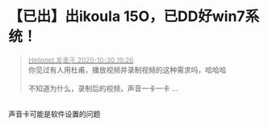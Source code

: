 # 【已出】出ikoula 15O，已DD好win7系统！


<div class="quote"><blockquote><font size="2"><a href="https://www.hostloc.com/forum.php?mod=redirect&amp;goto=findpost&amp;pid=9376752&amp;ptid=760351" target="_blank"><font color="#999999">Hellonet 发表于 2020-10-30 19:26</font></a></font><br />
你见过有人用杜甫，播放视频并录制视频的这种需求吗，哈哈哈<br />
<br />
不知道为什么，录制后的视频，声音一卡一卡 ...</blockquote></div><br />
声音卡可能是软件设置的问题
